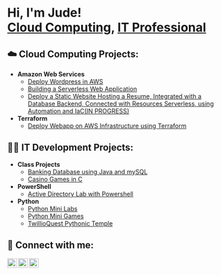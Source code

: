<h1>Hi, I'm Jude! <br/><a href="https://github.com/Judewakim">Cloud Computing</a>, <a href="https://www.linkedin.com/in/jude-wakim-4b3a471a7/">IT Professional</a></h1>

<h2>☁️ Cloud Computing Projects:</h2>

- <b>Amazon Web Services</b>
  - [Deploy Wordpress in AWS](https://github.com/Judewakim/Deploy-Wordpress-in-AWS)
  - [Building a Serverless Web Application](https://github.com/Judewakim/wildrydes-site)
  - [Deploy a Static Website Hosting a Resume, Integrated with a Database Backend, Connected with Resources Serverless, using Automation and IaC(IN PROGRESS)]()
- <b>Terraform</b>
  - [Deploy Webapp on AWS Infrastructure using Terraform]() 


<h2>👨‍💻 IT Development Projects:</h2>

- <b>Class Projects</b>
  - [Banking Database using Java and mySQL]()
  - [Casino Games in C]()
- <b>PowerShell</b>
  - [Active Directory Lab with Powershell](https://github.com/Judewakim/Active-Directory-Lab-using-PowerShell)
- <b>Python</b>
  - [Python Mini Labs]()
  - [Python Mini Games](https://github.com/Judewakim/Python-Mini-Games)
  - [TwillioQuest Pythonic Temple]()

<h2> 🤳 Connect with me:</h2>

[<img align="left" alt="JudeWakim | Twitter" width="22px" src="https://cdn.jsdelivr.net/npm/simple-icons@v3/icons/twitter.svg" />][twitter]
[<img align="left" alt="JudeWakim | LinkedIn" width="22px" src="https://cdn.jsdelivr.net/npm/simple-icons@v3/icons/linkedin.svg" />][linkedin]
[<img align="left" alt="JudeWakim | Instagram" width="22px" src="https://cdn.jsdelivr.net/npm/simple-icons@v3/icons/instagram.svg" />][instagram]

[twitter]: https://twitter.com/Judewakim
[instagram]: https://www.instagram.com/vvakim/
[linkedin]: https://www.linkedin.com/in/jude-wakim-4b3a471a7/

<!--
**joshmadakor1/joshmadakor1** is a ✨ _special_ ✨ repository because its `README.md` (this file) appears on your GitHub profile.

Here are some ideas to get you started:

- 🔭 I’m currently working on ...
- 🌱 I’m currently learning ...
- 👯 I’m looking to collaborate on ...
- 🤔 I’m looking for help with ...
- 💬 Ask me about ...
- 📫 How to reach me: ...
- 😄 Pronouns: ...
- ⚡ Fun fact: ...
-->
